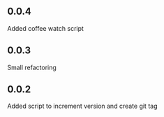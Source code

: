 0.0.4
-----
Added coffee watch script

0.0.3
-----
Small refactoring

0.0.2
-----
Added script to increment version and create git tag

